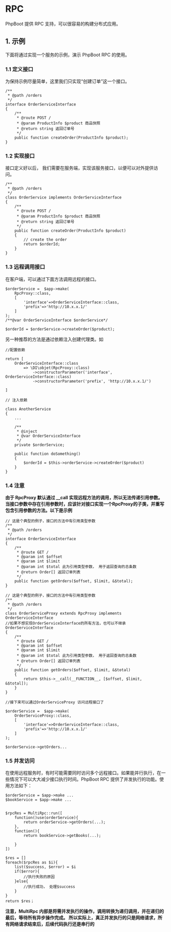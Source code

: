 # RPC

PhpBoot 提供 RPC 支持，可以很容易的构建分布式应用。

## 1. 示例

下面将通过实现一个服务的示例，演示 PhpBoot RPC 的使用。

### 1.1 定义接口

为保持示例尽量简单，这里我们只实现“创建订单”这一个接口。
```
/**
 * @path /orders
 */
interface OrderServiceInterface
{
    /**
     * @route POST /
     * @param ProductInfo $product 商品快照
     * @return string 返回订单号
     */
    public function createOrder(ProductInfo $product);
}
```

### 1.2 实现接口

接口定义好以后， 我们需要在服务端，实现该服务接口，以便可以对外提供访问。

```
/**
 * @path /orders
 */
class OrderService implements OrderServiceInterface 
{
    /**
     * @route POST /
     * @param ProductInfo $product 商品快照
     * @return string 返回订单号
     */
    public function createOrder(ProductInfo $product)
    {
        // create the order
        return $orderId;
    }
}
```

### 1.3 远程调用接口

在客户端，可以通过下面方法调用远程的接口。

```
$orderService =  $app->make(
    RpcProxy::class, 
    [
        'interface'=>OrderServiceInterface::class, 
        'prefix'=>'http://10.x.x.1/'
    ]
);
/**@var OrderServiceInterface $orderService*/

$orderId = $orderService->createOrder($product);
```

另一种推荐的方法是通过依赖注入创建代理类。如

```
//配置依赖

return [
    OrderServiceInterface::class 
        => \DI\objet(RpcProxy::class)
            ->constructorParameter('interface', OrderServiceInterface::class)
            ->constructorParameter('prefix', 'http://10.x.x.1/')
    
]

```

```
// 注入依赖

class AnotherService
{
    ...
    
    /**
     * @inject 
     * @var OrderServiceInterface
     */
    private $orderService;
    
    public function doSomething()
    {
        $orderId = $this->orderService->createOrder($product)
    }
}
```

### 1.4 注意

**由于 RpcProxy 默认通过 __call 实现远程方法的调用，所以无法传递引用参数。当接口参数中存在引用参数时，应该针对接口实现一个RpcProxy的子类，并重写包含引用参数的方法。以下是示例**

```
// 这是个典型的例子，接口的方法中有引用类型参数
/**
 * @path /orders
 */
interface OrderServiceInterface
{
    /**
     * @route GET /
     * @param int $offset
     * @param int $limit
     * @param int $total 此为引用类型参数， 用于返回查询的总条数
     * @return Order[] 返回订单列表
     */
    public function getOrders($offset, $limit, &$total);
}
```

```
// 这是个典型的例子，接口的方法中有引用类型参数
/**
 * @path /orders
 */
class OrderServiceProxy extends RpcProxy implements OrderServiceInterface 
//如果不想实现OrderServiceInterface的所有方法，也可以不继承OrderServiceInterface
{
    /**
     * @route GET /
     * @param int $offset
     * @param int $limit
     * @param int $total 此为引用类型参数， 用于返回查询的总条数
     * @return Order[] 返回订单列表
     */
    public function getOrders($offset, $limit, &$total)
    {
        return $this->__call(__FUNCTION__, [$offset, $limit, &$total]);
    }
}
```

```
//接下来可以通过OrderServiceProxy 访问远程接口了

$orderService =  $app->make(
    OrderServiceProxy::class, 
    [
        'interface'=>OrderServiceInterface::class, 
        'prefix'=>'http://10.x.x.1/'
    ]
);

$orderService->getOrders...

```

### 1.5 并发访问

在使用远程服务时，有时可能需要同时访问多个远程接口。如果能并行执行，在一些情况下可以大大减少接口执行时间。PhpBoot RPC 提供了并发执行的功能。使用方法如下：

```
$orderService = $app->make ...
$bookService = $app->make ...


$rpcRes = MultiRpc::run([
    function()use(orderService){
        return orderService->getOrders(...);
    },
    function(){
        return bookService->getBooks(...);

    }
])

$res = []
foreach($rpcRes as $i){
    list($success, $error) = $i
    if($error){
        //执行失败的原因
    }else{
        //执行成功， 处理$success
    }
}
return $res；

```
**注意，MultiRpc 内部是将需并发执行的操作，调用转换为递归调用，并在递归的最后，等待所有异步操作完成。 所以实际上，真正并发执行的只是网络请求，所有网络请求结束后，后续代码执行还是串行的**





